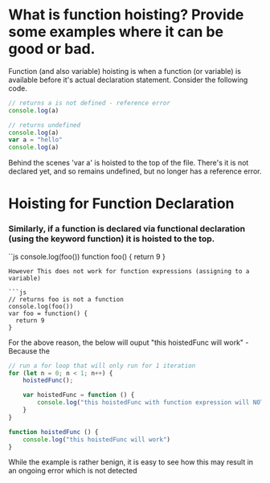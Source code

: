 # What is function hoisting? Provide some examples where it can be good or bad.
Function (and also variable) hoisting is when a function (or variable) is available before it's actual declaration statement.
Consider the following code.
```javascript
// returns a is not defined - reference error
console.log(a)
```
```javascript
// returns undefined
console.log(a)
var a = "hello"
console.log(a)
````
Behind the scenes 'var a' is hoisted to the top of the file. There's it is not declared yet, and so remains undefined, but no longer has a reference error.


# Hoisting for Function Declaration

### Similarly, if a function is declared via functional declaration (using the keyword function) it is hoisted to the top.

``js
console.log(foo())
function foo() {
    return 9
}
```
However This does not work for function expressions (assigning to a variable)

```js
// returns foo is not a function
console.log(foo())
var foo = function() {
  return 9
}
```
For the above reason, the below will ouput "this hoistedFunc will work" - Because the

```js
// run a for loop that will only run for 1 iteration
for (let n = 0; n < 1; n++) {
    hoistedFunc();

    var hoistedFunc = function () {
        console.log("this hoistedFunc with function expression will NOT work")
    }
}

function hoistedFunc () {
    console.log("this hoistedFunc will work")
}
```
While the example is rather benign, it is easy to see how this may result in an ongoing error which is not detected